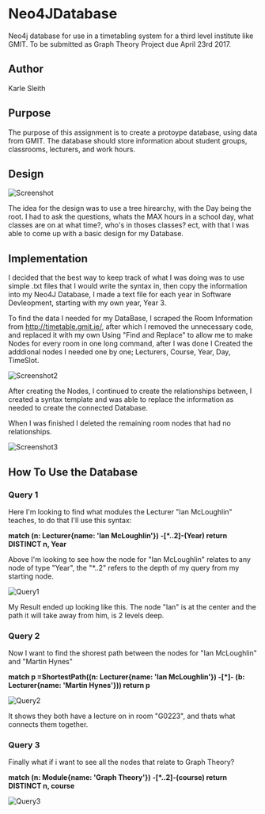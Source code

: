 # Neo4JDatabase
Neo4j database for use in a timetabling system for a third level institute like GMIT. To be submitted as Graph Theory Project due April 23rd 2017.

## Author
Karle Sleith

## Purpose
The purpose of this assignment is to create a protoype database, using data from GMIT. The database
should store information about student groups, classrooms, lecturers, and
work hours. 

## Design

![Screenshot](Design.png)

The idea for the design was to use a tree hirearchy, with the Day being the root. I had to ask the questions, whats the MAX hours in a school day, what classes are on at what time?, who's in thoses classes? ect, with that I was able to come up with a basic design for my Database.

## Implementation
I decided that the best way to keep track of what I was doing was to use simple .txt files that I would write the syntax in, then copy the information into my Neo4J Database, I made a text file for each year in Software Devleopment, starting with my own year, Year 3.

To find the data I needed for my DataBase, I scraped the Room Information from <a href="http://timetable.gmit.ie">http://timetable.gmit.ie/<a/>, after which I removed the unnecessary code, and replaced it with my own Using "Find and Replace" to allow me to make Nodes for every room in one long command, after I was done I Created the adddional nodes I needed one by one; Lecturers, Course, Year, Day, TimeSlot. 

![Screenshot2](Code.PNG)

After creating the Nodes, I continued to create the relationships between, I created a syntax template and was able to replace the information as needed to create the connected Database.

When I was finished I deleted the remaining room nodes that had no relationships.

![Screenshot3](Graph.PNG)

## How To Use the Database

### Query 1
Here I'm looking to find what modules the Lecturer "Ian McLoughlin" teaches, to do that I'll use this syntax:

 **match (n: Lecturer{name: 'Ian McLoughlin'}) -[*..2]-(Year)
return DISTINCT n, Year**

Above I'm looking to see how the node for "Ian McLoughlin" relates to any node of type "Year", the "*..2" refers to the depth of my query from my starting node.

![Query1](Query.PNG)

My Result ended up looking like this.
The node "Ian" is at the center and the path it will take away from him, is 2 levels deep.

### Query 2

Now I want to find the shorest path between the nodes for "Ian McLoughlin" and "Martin Hynes"

**match p =ShortestPath((n: Lecturer{name: 'Ian McLoughlin'}) -[*]- (b: Lecturer{name: 'Martin Hynes'}))
return p** 

![Query2](Query2.PNG)

It shows they both have a lecture on in room "G0223", and thats what connects them together.


### Query 3

Finally what if i want to see all the nodes that relate to Graph Theory?

**match (n: Module{name: 'Graph Theory'}) -[*..2]-(course)
return DISTINCT n, course**

![Query3](Query3.PNG)



